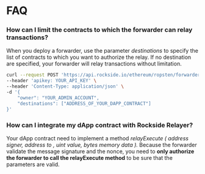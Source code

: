 # FAQ

### How can I limit the contracts to which the forwarder can relay transactions?

When you deploy a forwarder, use the parameter _destinations_ to specify the list of contracts to which you want to authorize the relay. If no destination are specified, your forwarder will relay transactions without limitation.

```bash
curl --request POST 'https://api.rockside.io/ethereum/ropsten/forwarders' \
--header 'apikey: YOUR_API_KEY' \
--header 'Content-Type: application/json' \
-d '{
	"owner": "YOUR_ADMIN_ACCOUNT",
	"destinations": ["ADDRESS_OF_YOUR_DAPP_CONTRACT"]
}'
```

### How can I integrate my dApp contract with Rockside Relayer?

Your dApp contract need to implement a method _relayExecute \( address signer, address to , uint value, bytes memory data \)._ Because the forwarder validate the message signature and the nonce, you need to **only authorize the forwarder to call the relayExecute method** to be sure that the parameters are valid.





